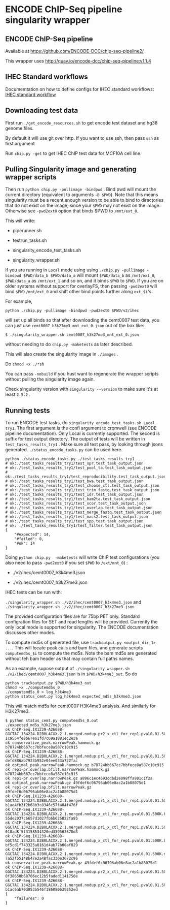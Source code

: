 # ENCODE ChIP-Seq pipeline singularity wrapper

## ENCODE ChIP-Seq pipeline

Available at https://github.com/ENCODE-DCC/chip-seq-pipeline2/

This wrapper uses http://quay.io/encode-dcc/chip-seq-pipeline:v1.1.4

## IHEC Standard workflows

Documemtation on how to define configs for IHEC standard workflows: [IHEC standard workflow](ihec_standard_workflow.md)

## Downloading test data

First run `./get_encode_resources.sh` to get encode test dataset and hg38 genome files. 

By default it will use git over http. If you want to use ssh, then pass `ssh` as first argument

Run `chip.py -get` to get IHEC ChIP test data for MCF10A cell line.

## Pulling Singularity image and generating wrapper scripts

Then run `python chip.py -pullimage -bindpwd` . Bind pwd will mount the current directory (equivalent to arguments `-B $PWD`). Note that this means singularity must be a recent enough version to be able to bind to directories that do not exist on the image, since your `$PWD` may not exist on the image. Otherwise see `-pwd2ext0` option that binds $PWD to `/mnt/ext_0`. 

This will write:

* piperunner.sh

* testrun_tasks.sh

* singularity_encode_test_tasks.sh

* singularity_wrapper.sh

If you are running in `Local` mode using using `./chip.py -pullimage -bindpwd $PWD/data_b $PWD/data_a` will mount `$PWD/data_b` as `/mnt/ext_0`, `$PWD/data_a` as `/mnt/ext_1` and so on, and it binds `$PWD` to `$PWD`. If you are on older systems without support for overlayFS, then passing `-pwd2ext0` will bind `$PWD` `/mnt/ext_0` and shift other bind points further along `ext_$i`'s.

For example, 

    python ./chip.py -pullimage -bindpwd -pwd2ext0 $PWD/v2/ihec

will set up all binds so that after downloading the cemt0007 test data, you can just use `cemt0007_h3k27me3_mnt_ext_0.json` out of the box like:

    $ ./singularity_wrapper.sh cemt0007_h3k27me3_mnt_ext_0.json

without needing to do `chip.py -maketests` as later described.   

This will also create the singularity image in `./images` .

Do `chmod +x ./*sh`

You can pass `-nobuild` if you hust want to regenerate the wrapper scripts without pulling the singularity image again. 

Check singularity version with `singularity --version` to make sure it's at least `2.5.2` .

## Running tests

To run ENCODE test tasks, do `singularity_encode_test_tasks.sh Local try1`. The first argument is the confi argument to cromwell (see ENCODE pipeline documentation). Only Local is currently supported. The second is suffix for test output directory. The output of tests will be written in `test_tasks_results_try1` . Make sure all test pass, by looking through jsons generated. `./status_encode_tasks.py` can be used here. 

    python ./status_encode_tasks.py ./test_tasks_results_try1
    # ok:./test_tasks_results_try1/test_spr.test_task_output.json
    # ok:./test_tasks_results_try1/test_pool_ta.test_task_output.json
    # ok:./test_tasks_results_try1/test_reproducibility.test_task_output.json
    # ok:./test_tasks_results_try1/test_bwa.test_task_output.json
    # ok:./test_tasks_results_try1/test_choose_ctl.test_task_output.json
    # ok:./test_tasks_results_try1/test_trim_fastq.test_task_output.json
    # ok:./test_tasks_results_try1/test_idr.test_task_output.json
    # ok:./test_tasks_results_try1/test_bam2ta.test_task_output.json
    # ok:./test_tasks_results_try1/test_xcor.test_task_output.json
    # ok:./test_tasks_results_try1/test_overlap.test_task_output.json
    # ok:./test_tasks_results_try1/test_merge_fastq.test_task_output.json
    # ok:./test_tasks_results_try1/test_macs2.test_task_output.json
    # ok:./test_tasks_results_try1/test_spp.test_task_output.json
    # ok: ./test_tasks_results_try1/test_filter.test_task_output.json
    {
        "#expected": 14, 
        "#failed": 0, 
        "#ok": 14
    }

Doing `python chip.py  -maketests` will write ChIP test configurations (you also need to pass `-pwd2ext0` if you set `$PWD` to `/ext/mnt_0`) :

* ./v2/ihec/cemt0007_h3k4me3.json

* ./v2/ihec/cemt0007_h3k27me3.json

IHEC tests can be run with:

`./singularity_wrapper.sh ./v2/ihec/cemt0007_h3k4me3.json` and `./singularity_wrapper.sh ./v2/ihec/cemt0007_h3k27me3.json` 

The provided configuration files are for 75bp PET only. Standard configration files for SET and read lengths will be provided. Currently the only local mode is supported for singularity. The ENCODE documentation discusses other modes. 

To compute md5s of generated file, use `trackoutput.py <output_dir_1> ...`. This will locate peak calls and bam files, and generate scripts `computemd5s_$i` to compute the md5s. Note the bam md5s are generated without teh bam header as that may contain full paths names. 

As an example, supose output of `./singularity_wrapper.sh ./v2/ihec/cemt0007_h3k4me3.json` is in `$PWD/h3k4me3_out`. So do 

    python trackoutput.py $PWD/h3k4me3_out
	chmod +x ./computemd5s_0
	./computemd5s_0 > log_h3k4me3
	python status_cemt.py log_h3k4me3 expected_md5s_h3k4me3.json 

This will match md5s for cemt0007 H3K4me3 analysis. And similarly for H3K27me3. 

    $ python status_cemt.py computemd5s_0.out ./expected_md5s_h3k27me3.json 
    ok ChIP-Seq.IX1239-A26688-GGCTAC.134224.D2B0LACXX.2.1.merged.nodup.pr2_x_ctl_for_rep1.pval0.01.500K.narrowPeak.gz 1c9554fe8b67e61fd7c69a1881ec2e3a
    ok conservative_peak.narrowPeak.hammock.gz b78724bb667cc7bbfece8a587c10c915
    ok ChIP-Seq.IX1239-A26688-GGCTAC.134224.D2B0LACXX.2.1.merged.nodup.pr1_x_ctl_for_rep1.pval0.01.500K.bfilt.narrowPeak.hammock.gz defd886ab7923b952e04ee033a722fac
    ok optimal_peak.narrowPeak.hammock.gz b78724bb667cc7bbfece8a587c10c915
    ok rep1-pr.overlap.bfilt.narrowPeak.hammock.gz b78724bb667cc7bbfece8a587c10c915
    ok rep1-pr.overlap.narrowPeak.gz a896c1ec4693ddbd2e098ffa901c1f2a
    ok optimal_peak.narrowPeak.gz 49fdef6c06796ab06e8ac2a1b88075d1
    ok rep1-pr.overlap.bfilt.narrowPeak.gz 49fdef6c06796ab06e8ac2a1b88075d1
    ok ChIP-Seq.IX1239-A26688-GGCTAC.134224.D2B0LACXX.2.1.merged.nodup.pr1_x_ctl_for_rep1.pval0.01.500K.narrowPeak.gz b1ae4fb3f2b68b3c8346c57fa04f476f
    ok ChIP-Seq.IX1239-A26688-GGCTAC.134224.D2B0LACXX.2.1.merged.nodup_x_ctl_for_rep1.pval0.01.500K.bfilt.narrowPeak.gz 55de2037c6657d1027fb6b625822fa8b
    ok ChIP-Seq.IX1239-A26688-GGCTAC.134224.D2B0LACXX.2.1.merged.nodup.pr1_x_ctl_for_rep1.pval0.01.500K.bfilt.narrowPeak.gz 018ad8f5f3158534320ed359563878d3
    ok ChIP-Seq.IX1239-A26688-GGCTAC.134224.D2B0LACXX.2.1.merged.nodup_x_ctl_for_rep1.pval0.01.500K.bfilt.narrowPeak.hammock.gz bf5cd1f743325a0161d4ab77b00af829
    ok ChIP-Seq.IX1239-A26688-GGCTAC.134224.D2B0LACXX.2.1.merged.nodup_x_ctl_for_rep1.pval0.01.500K.narrowPeak.gz 7a52f55148b47e2a48fac330e3672c96
    ok conservative_peak.narrowPeak.gz 49fdef6c06796ab06e8ac2a1b88075d1
    ok ChIP-Seq.IX1239-A26688-GGCTAC.134224.D2B0LACXX.2.1.merged.nodup.pr2_x_ctl_for_rep1.pval0.01.500K.bfilt.narrowPeak.gz 0f38658b68706ec12b5faded1141750e
    ok ChIP-Seq.IX1239-A26688-GGCTAC.134224.D2B0LACXX.2.1.merged.nodup.pr2_x_ctl_for_rep1.pval0.01.500K.bfilt.narrowPeak.hammock.gz b1ac6ab70d053b546f186080639252ed
    {
        "failures": 0
    }














